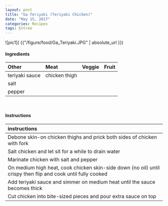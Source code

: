 ```yaml
---
layout: post
title: "Ga Teriyaki (Teriyaki Chicken)"
date: "May 15, 2017"
categories: Recipes
tags: Entree
---
```




![pic1]( {{"/figure/food/Ga_Teriyaki.JPG" | absolute_url }})




#### Ingredients

<table class = "presenttab">
 <thead>
  <tr>
   <th style="text-align:left;"> Other </th>
   <th style="text-align:left;"> Meat </th>
   <th style="text-align:left;"> Veggie </th>
   <th style="text-align:left;"> Fruit </th>
  </tr>
 </thead>
<tbody>
  <tr>
   <td style="text-align:left;"> teriyaki sauce </td>
   <td style="text-align:left;"> chicken thigh </td>
   <td style="text-align:left;">  </td>
   <td style="text-align:left;">  </td>
  </tr>
  <tr>
   <td style="text-align:left;"> salt </td>
   <td style="text-align:left;">  </td>
   <td style="text-align:left;">  </td>
   <td style="text-align:left;">  </td>
  </tr>
  <tr>
   <td style="text-align:left;"> pepper </td>
   <td style="text-align:left;">  </td>
   <td style="text-align:left;">  </td>
   <td style="text-align:left;">  </td>
  </tr>
</tbody>
</table>

<br>

#### Instructions

<table class = "presenttabnoh">
 <thead>
  <tr>
   <th style="text-align:left;"> instructions </th>
  </tr>
 </thead>
<tbody>
  <tr>
   <td style="text-align:left;"> Debone skin-on chicken thighs and prick both sides of chicken with fork </td>
  </tr>
  <tr>
   <td style="text-align:left;"> Salt chicken and let sit for a while to drain water </td>
  </tr>
  <tr>
   <td style="text-align:left;"> Marinate chicken with salt and pepper </td>
  </tr>
  <tr>
   <td style="text-align:left;"> On medium high heat, cook chicken skin-side down (no oil) until crispy then flip and cook until fully cooked </td>
  </tr>
  <tr>
   <td style="text-align:left;"> Add teriyaki sauce and simmer on medium heat until the sauce becomes thick </td>
  </tr>
  <tr>
   <td style="text-align:left;"> Cut chicken into bite-sized pieces and pour extra sauce on top </td>
  </tr>
</tbody>
</table>

